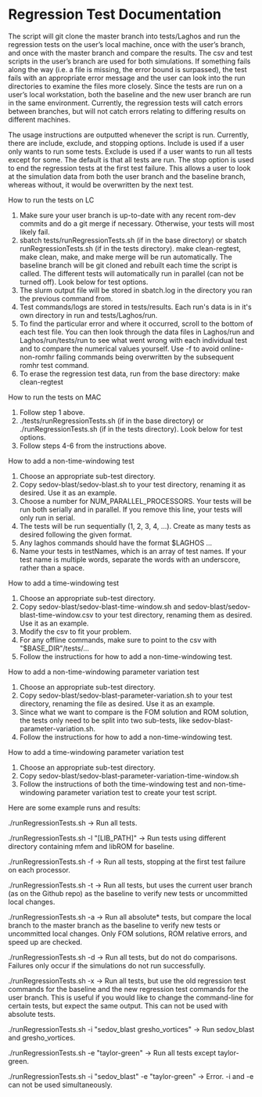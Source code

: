 # Regression Test Documentation

The script will git clone the master branch into tests/Laghos and run the regression tests on the user’s local machine, once with the user’s branch, and once with the master branch and compare the results. The csv and test scripts in the user’s branch are used for both simulations. If something fails along the way (i.e. a file is missing, the error bound is surpassed), the test fails with an appropriate error message and the user can look into the run directories to examine the files more closely. Since the tests are run on a user’s local workstation, both the baseline and the new user branch are run in the same environment. Currently, the regression tests will catch errors between branches, but will not catch errors relating to differing results on different machines.

The usage instructions are outputted whenever the script is run. Currently, there are include, exclude, and stopping options. Include is used if a user only wants to run some tests. Exclude is used if a user wants to run all tests except for some. The default is that all tests are run. The stop option is used to end the regression tests at the first test failure. This allows a user to look at the simulation data from both the user branch and the baseline branch, whereas without, it would be overwritten by the next test.

How to run the tests on LC

1. Make sure your user branch is up-to-date with any recent rom-dev commits and do a git merge if necessary. Otherwise, your tests will most likely fail.
2. sbatch tests/runRegressionTests.sh (if in the base directory) or sbatch runRegressionTests.sh (if in the tests directory). make clean-regtest, make clean, make, and make merge will be run automatically. The baseline branch will be git cloned and rebuilt each time the script is called. The different tests will automatically run in parallel (can not be turned off). Look below for test options.
3. The slurm output file will be stored in sbatch.log in the directory you ran the previous command from.
4. Test commands/logs are stored in tests/results. Each run's data is in it's own directory in run and tests/Laghos/run.
5. To find the particular error and where it occurred, scroll to the bottom of each test file. You can then look through the data files in Laghos/run and Laghos/run/tests/run to see what went wrong with each individual test and to compare the numerical values yourself. Use -f to avoid online-non-romhr failing commands being overwritten by the subsequent romhr test command.
6. To erase the regression test data, run from the base directory: make clean-regtest

How to run the tests on MAC

1. Follow step 1 above.
2. ./tests/runRegressionTests.sh (if in the base directory) or ./runRegressionTests.sh (if in the tests directory). Look below for test options.
3. Follow steps 4-6 from the instructions above.

How to add a non-time-windowing test

1. Choose an appropriate sub-test directory.
2. Copy sedov-blast/sedov-blast.sh to your test directory, renaming it as desired.
Use it as an example.
3. Choose a number for NUM_PARALLEL_PROCESSORS. Your tests will be run both serially and in parallel. If you remove this line, your tests will only run in serial.
4. The tests will be run sequentially (1, 2, 3, 4, ...). Create as many tests as
desired following the given format.
5. Any laghos commands should have the format $LAGHOS ...
6. Name your tests in testNames, which is an array of test names. If your test name
is multiple words, separate the words with an underscore, rather than a space.

How to add a time-windowing test

1. Choose an appropriate sub-test directory.
2. Copy sedov-blast/sedov-blast-time-window.sh and sedov-blast/sedov-blast-time-window.csv
to your test directory, renaming them as desired. Use it as an example.
3. Modify the csv to fit your problem.
4. For any offline commands, make sure to point to the csv with "$BASE_DIR"/tests/...
5. Follow the instructions for how to add a non-time-windowing test.

How to add a non-time-windowing parameter variation test

1. Choose an appropriate sub-test directory.
2. Copy sedov-blast/sedov-blast-parameter-variation.sh to your test directory, renaming
the file as desired. Use it as an example.
3. Since what we want to compare is the FOM solution and ROM solution, the tests
only need to be split into two sub-tests, like sedov-blast-parameter-variation.sh.
4. Follow the instructions for how to add a non-time-windowing test.

How to add a time-windowing parameter variation test
1. Choose an appropriate sub-test directory.
2. Copy sedov-blast/sedov-blast-parameter-variation-time-window.sh
3. Follow the instructions of both the time-windowing test and non-time-windowing
parameter variation test to create your test script.

Here are some example runs and results:

./runRegressionTests.sh -> Run all tests.

./runRegressionTests.sh -l "[LIB_PATH]" -> Run tests using different directory containing mfem and libROM for baseline.

./runRegressionTests.sh -f -> Run all tests, stopping at the first test failure on each processor.

./runRegressionTests.sh -t -> Run all tests, but uses the current user branch (as on the Github repo) as the baseline to verify new tests or uncommitted local changes.

./runRegressionTests.sh -a -> Run all absolute* tests, but compare the local branch to
the master branch as the baseline to verify new tests or uncommitted local changes.
Only FOM solutions, ROM relative errors, and speed up are checked.

./runRegressionTests.sh -d -> Run all tests, but do not do comparisons. Failures only occur if the simulations do not run successfully.

./runRegressionTests.sh -x -> Run all tests, but use the old regression test commands for the baseline and the new regression test commands for the user branch. This is useful if you would like to change the command-line for certain tests, but expect the same output. This can not be used with absolute tests.

./runRegressionTests.sh -i "sedov_blast gresho_vortices" -> Run sedov_blast and gresho_vortices.

./runRegressionTests.sh -e "taylor-green" -> Run all tests except taylor-green.

./runRegressionTests.sh -i "sedov_blast" -e "taylor-green" -> Error. -i and -e can not be used simultaneously.
